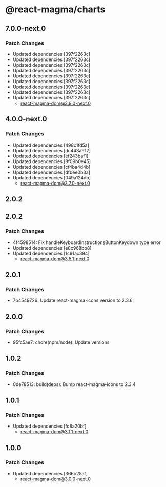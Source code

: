 # @react-magma/charts

## 7.0.0-next.0

### Patch Changes

- Updated dependencies [397f2263c]
- Updated dependencies [397f2263c]
- Updated dependencies [397f2263c]
- Updated dependencies [397f2263c]
- Updated dependencies [397f2263c]
- Updated dependencies [397f2263c]
- Updated dependencies [397f2263c]
- Updated dependencies [397f2263c]
- Updated dependencies [397f2263c]
  - react-magma-dom@3.9.0-next.0

## 4.0.0-next.0

### Patch Changes

- Updated dependencies [498c1fd5a]
- Updated dependencies [dc443a912]
- Updated dependencies [ef243baf1]
- Updated dependencies [8f09b0e45]
- Updated dependencies [cf4ba4d4b]
- Updated dependencies [dfbee0b3a]
- Updated dependencies [049a124db]
  - react-magma-dom@3.7.0-next.0

## 2.0.2

## 2.0.2

### Patch Changes

- 4f4598514: Fix handleKeyboardInstructionsButtonKeydown type error
- Updated dependencies [e8c968bb8]
- Updated dependencies [1c91ac394]
  - react-magma-dom@3.5.1-next.0

## 2.0.1

### Patch Changes

- 7b4549726: Update react-magma-icons version to 2.3.6

## 2.0.0

### Patch Changes

- 95fc5ae7: chore(npm/node): Update versions

## 1.0.2

### Patch Changes

- 0de78513: build(deps): Bump react-magma-icons to 2.3.4

## 1.0.1

### Patch Changes

- Updated dependencies [fc8a20bf]
  - react-magma-dom@3.1.1-next.0

## 1.0.0

### Patch Changes

- Updated dependencies [366b25af]
  - react-magma-dom@3.0.0-next.0
